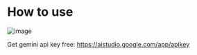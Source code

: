 
# How to use
![image](https://github.com/sum20156/pr-reviewer/assets/35376901/8a7443a0-ce07-4eae-92f1-884b96eeab0d)

Get gemini api key free: https://aistudio.google.com/app/apikey
